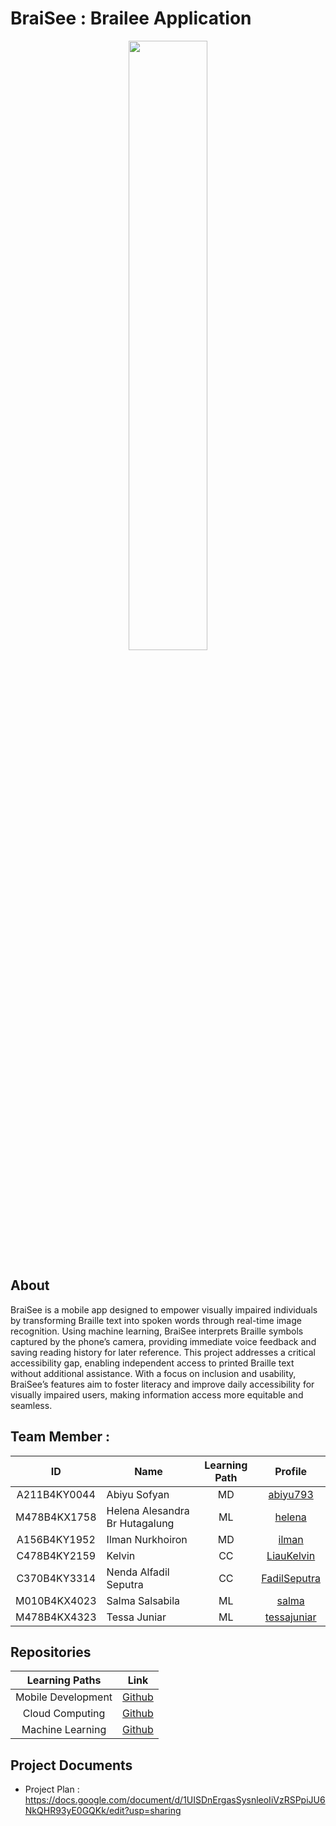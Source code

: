 # BraiSee : Brailee Application
<div align="center">
<img src="![braille](https://github.com/user-attachments/assets/07b2957f-6423-4566-975e-54d468786377)" width="50%" height="50%" >
</div>


## About
BraiSee is a mobile app designed to empower visually impaired individuals by transforming Braille text into spoken words through real-time image recognition. Using machine learning, BraiSee interprets Braille symbols captured by the phone’s camera, providing immediate voice feedback and saving reading history for later reference. This project addresses a critical accessibility gap, enabling independent access to printed Braille text without additional assistance. With a focus on inclusion and usability, BraiSee’s features aim to foster literacy and improve daily accessibility for visually impaired users, making information access more equitable and seamless.

## Team Member :

| ID           | Name                                | Learning Path | Profile |
| :------------: | ----------------------------------- | :--------------: | :-------: |
| A211B4KY0044  | Abiyu Sofyan                      | MD             |    [abiyu793](https://github.com/abiyu793)    |
| M478B4KX1758  | Helena Alesandra Br Hutagalung    | ML             |    [helena](https://github.com/#)     |
| A156B4KY1952  | Ilman Nurkhoiron                  | MD             |    [ilman](https://github.com/#)     |
| C478B4KY2159  | Kelvin                            | CC             |    [LiauKelvin](https://github.com/LiauKelvin)     |
| C370B4KY3314  | Nenda Alfadil Seputra             | CC             |    [FadilSeputra](https://github.com/FadilSeputra)     |
| M010B4KX4023  | Salma Salsabila                   | ML             |    [salma](https://github.com/#)     |
| M478B4KX4323  | Tessa Juniar                      | ML             |    [tessajuniar](https://github.com/tessajuniar)     |

## Repositories
|   Learning Paths   |                                Link                                |
| :----------------: | :----------------------------------------------------------------: |
| Mobile Development | [Github](https://github.com/Braisee-Bangkit-2024/braisee-android) |
| Cloud Computing    | [Github](https://github.com/Braisee-Bangkit-2024/braisee-cloud-computing)  |
| Machine Learning   | [Github](https://github.com/Braisee-Bangkit-2024/braisee-machine-learning)  |

## Project Documents
- Project Plan : https://docs.google.com/document/d/1UISDnErgasSysnleoIiVzRSPpiJU6NkQHR93yE0GQKk/edit?usp=sharing
